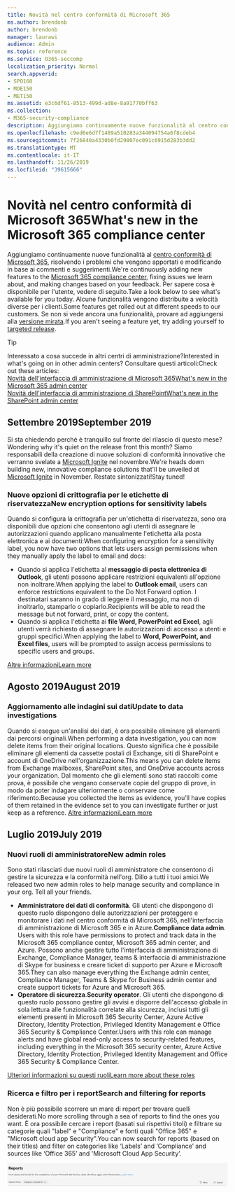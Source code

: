 ```yaml
---
title: Novità nel centro conformità di Microsoft 365
ms.author: brendonb
author: brendonb
manager: laurawi
audience: Admin
ms.topic: reference
ms.service: O365-seccomp
localization_priority: Normal
search.appverid:
- SPO160
- MOE150
- MET150
ms.assetid: e3c6df61-8513-499d-ad8e-8a91770bff63
ms.collection:
- M365-security-compliance
description: Aggiungiamo continuamente nuove funzionalità al centro conformità di Microsoft 365, risolvendo i problemi che vengono apportati e modificando in base ai commenti e suggerimenti. Scoprire cosa è stato fino a questo mese.
ms.openlocfilehash: c9ed6e6d7f1489a510283a344094754a6f8cdeb4
ms.sourcegitcommit: 7f26840a4330b0fd29807ec091c6915d283b3dd2
ms.translationtype: MT
ms.contentlocale: it-IT
ms.lasthandoff: 11/26/2019
ms.locfileid: "39615666"
---
```

# <a name="whats-new-in-the-microsoft-365-compliance-center"></a><span data-ttu-id="b3f0d-104">Novità nel centro conformità di Microsoft 365</span><span class="sxs-lookup"><span data-stu-id="b3f0d-104">What's new in the Microsoft 365 compliance center</span></span>

<span data-ttu-id="b3f0d-105">Aggiungiamo continuamente nuove funzionalità al [centro conformità di Microsoft 365](microsoft-365-compliance-center.md), risolvendo i problemi che vengono apportati e modificando in base ai commenti e suggerimenti.</span><span class="sxs-lookup"><span data-stu-id="b3f0d-105">We're continuously adding new features to the [Microsoft 365 compliance center](microsoft-365-compliance-center.md), fixing issues we learn about, and making changes based on your feedback.</span></span> <span data-ttu-id="b3f0d-106">Per sapere cosa è disponibile per l'utente, vedere di seguito.</span><span class="sxs-lookup"><span data-stu-id="b3f0d-106">Take a look below to see what's available for you today.</span></span> <span data-ttu-id="b3f0d-107">Alcune funzionalità vengono distribuite a velocità diverse per i clienti.</span><span class="sxs-lookup"><span data-stu-id="b3f0d-107">Some features get rolled out at different speeds to our customers.</span></span> <span data-ttu-id="b3f0d-108">Se non si vede ancora una funzionalità, provare ad aggiungersi alla [versione mirata](https://docs.microsoft.com/office365/admin/manage/release-options-in-office-365).</span><span class="sxs-lookup"><span data-stu-id="b3f0d-108">If you aren't seeing a feature yet, try adding yourself to [targeted release](https://docs.microsoft.com/office365/admin/manage/release-options-in-office-365).</span></span>

> [!TIP]
> <span data-ttu-id="b3f0d-109">Interessato a cosa succede in altri centri di amministrazione?</span><span class="sxs-lookup"><span data-stu-id="b3f0d-109">Interested in what's going on in other admin centers?</span></span> <span data-ttu-id="b3f0d-110">Consultare questi articoli:</span><span class="sxs-lookup"><span data-stu-id="b3f0d-110">Check out these articles:</span></span><br>[<span data-ttu-id="b3f0d-111">Novità dell'interfaccia di amministrazione di Microsoft 365</span><span class="sxs-lookup"><span data-stu-id="b3f0d-111">What's new in the Microsoft 365 admin center</span></span>](https://docs.microsoft.com/office365/admin/whats-new-in-preview?view=o365-worldwide)<br>[<span data-ttu-id="b3f0d-112">Novità dell'interfaccia di amministrazione di SharePoint</span><span class="sxs-lookup"><span data-stu-id="b3f0d-112">What's new in the SharePoint admin center</span></span>](https://docs.microsoft.com/sharepoint/what-s-new-in-admin-center)

## <a name="september-2019"></a><span data-ttu-id="b3f0d-113">Settembre 2019</span><span class="sxs-lookup"><span data-stu-id="b3f0d-113">September 2019</span></span>

<span data-ttu-id="b3f0d-114">Si sta chiedendo perché è tranquillo sul fronte del rilascio di questo mese?</span><span class="sxs-lookup"><span data-stu-id="b3f0d-114">Wondering why it's quiet on the release front this month?</span></span> <span data-ttu-id="b3f0d-115">Siamo responsabili della creazione di nuove soluzioni di conformità innovative che verranno svelate a [Microsoft Ignite](https://www.microsoft.com/ignite) nel novembre.</span><span class="sxs-lookup"><span data-stu-id="b3f0d-115">We're heads down building new, innovative compliance solutions that'll be unveiled at [Microsoft Ignite](https://www.microsoft.com/ignite) in November.</span></span> <span data-ttu-id="b3f0d-116">Restate sintonizzati!</span><span class="sxs-lookup"><span data-stu-id="b3f0d-116">Stay tuned!</span></span>

### <a name="new-encryption-options-for-sensitivity-labels"></a><span data-ttu-id="b3f0d-117">Nuove opzioni di crittografia per le etichette di riservatezza</span><span class="sxs-lookup"><span data-stu-id="b3f0d-117">New encryption options for sensitivity labels</span></span> 

<span data-ttu-id="b3f0d-118">Quando si configura la crittografia per un'etichetta di riservatezza, sono ora disponibili due opzioni che consentono agli utenti di assegnare le autorizzazioni quando applicano manualmente l'etichetta alla posta elettronica e ai documenti:</span><span class="sxs-lookup"><span data-stu-id="b3f0d-118">When configuring encryption for a sensitivity label, you now have two options that lets users assign permissions when they manually apply the label to email and docs:</span></span><br>
- <span data-ttu-id="b3f0d-119">Quando si applica l'etichetta al **messaggio di posta elettronica di Outlook**, gli utenti possono applicare restrizioni equivalenti all'opzione non inoltrare.</span><span class="sxs-lookup"><span data-stu-id="b3f0d-119">When applying the label to **Outlook email**, users can enforce restrictions equivalent to the Do Not Forward option.</span></span> <span data-ttu-id="b3f0d-120">I destinatari saranno in grado di leggere il messaggio, ma non di inoltrarlo, stamparlo o copiarlo.</span><span class="sxs-lookup"><span data-stu-id="b3f0d-120">Recipients will be able to read the message but not forward, print, or copy the content.</span></span>
- <span data-ttu-id="b3f0d-121">Quando si applica l'etichetta ai **file Word, PowerPoint ed Excel**, agli utenti verrà richiesto di assegnare le autorizzazioni di accesso a utenti e gruppi specifici.</span><span class="sxs-lookup"><span data-stu-id="b3f0d-121">When applying the label to **Word, PowerPoint, and Excel files**, users will be prompted to assign access permissions to specific users and groups.</span></span>

[<span data-ttu-id="b3f0d-122">Altre informazioni</span><span class="sxs-lookup"><span data-stu-id="b3f0d-122">Learn more</span></span>](encryption-sensitivity-labels.md#let-users-assign-permissions)

## <a name="august-2019"></a><span data-ttu-id="b3f0d-123">Agosto 2019</span><span class="sxs-lookup"><span data-stu-id="b3f0d-123">August 2019</span></span>

### <a name="update-to-data-investigations"></a><span data-ttu-id="b3f0d-124">Aggiornamento alle indagini sui dati</span><span class="sxs-lookup"><span data-stu-id="b3f0d-124">Update to data investigations</span></span>

<span data-ttu-id="b3f0d-125">Quando si esegue un'analisi dei dati, è ora possibile eliminare gli elementi dai percorsi originali.</span><span class="sxs-lookup"><span data-stu-id="b3f0d-125">When performing a data investigation, you can now delete items from their original locations.</span></span> <span data-ttu-id="b3f0d-126">Questo significa che è possibile eliminare gli elementi da cassette postali di Exchange, siti di SharePoint e account di OneDrive nell'organizzazione.</span><span class="sxs-lookup"><span data-stu-id="b3f0d-126">This means you can delete items from Exchange mailboxes, SharePoint sites, and OneDrive accounts across your organization.</span></span> <span data-ttu-id="b3f0d-127">Dal momento che gli elementi sono stati raccolti come prova, è possibile che vengano conservate copie del gruppo di prove, in modo da poter indagare ulteriormente o conservare come riferimento.</span><span class="sxs-lookup"><span data-stu-id="b3f0d-127">Because you collected the items as evidence, you’ll have copies of them retained in the evidence set to you can investigate further or just keep as a reference.</span></span> [<span data-ttu-id="b3f0d-128">Altre informazioni</span><span class="sxs-lookup"><span data-stu-id="b3f0d-128">Learn more</span></span>](manage-data-spillage-incidents.md#step-4-delete-the-spilled-data) 

## <a name="july-2019"></a><span data-ttu-id="b3f0d-129">Luglio 2019</span><span class="sxs-lookup"><span data-stu-id="b3f0d-129">July 2019</span></span>

### <a name="new-admin-roles"></a><span data-ttu-id="b3f0d-130">Nuovi ruoli di amministratore</span><span class="sxs-lookup"><span data-stu-id="b3f0d-130">New admin roles</span></span>

<span data-ttu-id="b3f0d-131">Sono stati rilasciati due nuovi ruoli di amministratore che consentono di gestire la sicurezza e la conformità nell'org. Dillo a tutti i tuoi amici.</span><span class="sxs-lookup"><span data-stu-id="b3f0d-131">We released two new admin roles to help manage security and compliance in your org. Tell all your friends.</span></span>

- <span data-ttu-id="b3f0d-132">**Amministratore dei dati di conformità**. Gli utenti che dispongono di questo ruolo dispongono delle autorizzazioni per proteggere e monitorare i dati nel centro conformità di Microsoft 365, nell'interfaccia di amministrazione di Microsoft 365 e in Azure.</span><span class="sxs-lookup"><span data-stu-id="b3f0d-132">**Compliance data admin**. Users with this role have permissions to protect and track data in the Microsoft 365 compliance center, Microsoft 365 admin center, and Azure.</span></span> <span data-ttu-id="b3f0d-133">Possono anche gestire tutto l'interfaccia di amministrazione di Exchange, Compliance Manager, teams & interfaccia di amministrazione di Skype for business e creare ticket di supporto per Azure e Microsoft 365.</span><span class="sxs-lookup"><span data-stu-id="b3f0d-133">They can also manage everything the Exchange admin center, Compliance Manager, Teams & Skype for Business admin center and create support tickets for Azure and Microsoft 365.</span></span>
- <span data-ttu-id="b3f0d-134">**Operatore di sicurezza**.</span><span class="sxs-lookup"><span data-stu-id="b3f0d-134">**Security operator**.</span></span> <span data-ttu-id="b3f0d-135">Gli utenti che dispongono di questo ruolo possono gestire gli avvisi e disporre dell'accesso globale in sola lettura alle funzionalità correlate alla sicurezza, inclusi tutti gli elementi presenti in Microsoft 365 Security Center, Azure Active Directory, Identity Protection, Privileged Identity Management e Office 365 Security & Compliance Center.</span><span class="sxs-lookup"><span data-stu-id="b3f0d-135">Users with this role can manage alerts and have global read-only access to security-related features, including everything in the Microsoft 365 security center, Azure Active Directory, Identity Protection, Privileged Identity Management and Office 365 Security & Compliance Center.</span></span>

[<span data-ttu-id="b3f0d-136">Ulteriori informazioni su questi ruoli</span><span class="sxs-lookup"><span data-stu-id="b3f0d-136">Learn more about these roles</span></span>](https://docs.microsoft.com/microsoft-365/security//office-365-security/permissions-microsoft-365-compliance-security)

### <a name="search-and-filtering-for-reports"></a><span data-ttu-id="b3f0d-137">Ricerca e filtro per i report</span><span class="sxs-lookup"><span data-stu-id="b3f0d-137">Search and filtering for reports</span></span>

<span data-ttu-id="b3f0d-138">Non è più possibile scorrere un mare di report per trovare quelli desiderati.</span><span class="sxs-lookup"><span data-stu-id="b3f0d-138">No more scrolling through a sea of reports to find the ones you want.</span></span> <span data-ttu-id="b3f0d-139">È ora possibile cercare i report (basati sui rispettivi titoli) e filtrare su categorie quali "label" e "Compliance" e fonti quali "Office 365" e "Microsoft cloud app Security".</span><span class="sxs-lookup"><span data-stu-id="b3f0d-139">You can now search for reports (based on their titles) and filter on categories like ‘Labels’ and ‘Compliance’ and sources like ‘Office 365’ and 'Microsoft Cloud App Security’.</span></span>

![Acquisizione dello schermo dei pulsanti di ricerca e del filtro per i report con un filtro applicato](media/mcc_report_filtering.png)
